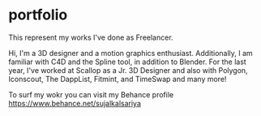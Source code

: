 # portfolio
This represent my works I've done as Freelancer.

Hi, I'm a 3D designer and a motion graphics enthusiast. Additionally, I am familiar with C4D and the Spline tool, in addition to Blender. For the last year, I've worked at Scallop as a Jr. 3D Designer and also with Polygon, Iconscout, The DappList, Fitmint, and TimeSwap and many more!

To surf my wokr you can visit my Behance profile
https://www.behance.net/sujalkalsariya
